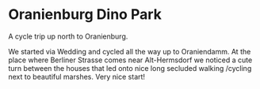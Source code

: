 # Oranienburg Dino Park

A cycle trip up north to Oranienburg.

We started via Wedding and cycled all the way up to Oraniendamm. At the place
where Berliner Strasse comes near Alt-Hermsdorf we noticed
a cute turn between the houses that led onto nice long secluded walking
/cycling next to beautiful marshes. Very nice start!